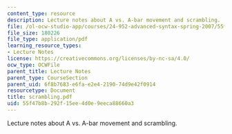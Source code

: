 ```yaml
---
content_type: resource
description: Lecture notes about A vs. A-bar movement and scrambling.
file: /ol-ocw-studio-app/courses/24-952-advanced-syntax-spring-2007/55f47b8b292f15ee4d0e9eeca88660a3_scrambling.pdf
file_size: 180226
file_type: application/pdf
learning_resource_types:
- Lecture Notes
license: https://creativecommons.org/licenses/by-nc-sa/4.0/
ocw_type: OCWFile
parent_title: Lecture Notes
parent_type: CourseSection
parent_uid: 6f8b7683-e6fa-e2e4-2190-74d9e42f0914
resourcetype: Document
title: scrambling.pdf
uid: 55f47b8b-292f-15ee-4d0e-9eeca88660a3
---
```

Lecture notes about A vs. A-bar movement and scrambling.
